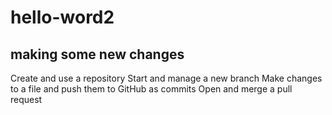 # hello-word2
## making some new changes
Create and use a repository Start and manage a new branch Make changes to a file and push them to GitHub as commits Open and merge a pull request
